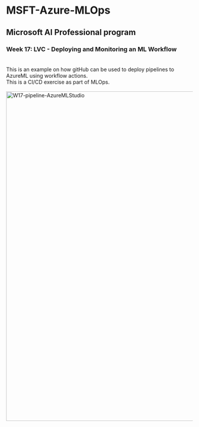 # MSFT-Azure-MLOps
## Microsoft AI Professional program<br>
### Week 17: LVC - Deploying and Monitoring an ML Workflow<br><br>
This is an example on how gitHub can be used to deploy pipelines to AzureML using workflow actions.<br>
This is a CI/CD exercise as part of MLOps.<br><br>
<img width="931" height="889" alt="W17-pipeline-AzureMLStudio" src="https://github.com/user-attachments/assets/3066de06-e6da-4203-867e-7b0b6d77be48" />
